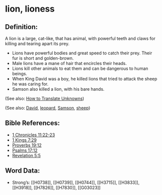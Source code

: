 # lion, lioness

## Definition:

A lion is a large, cat-like, that has animal, with powerful teeth and claws for killing and tearing apart its prey.

* Lions have powerful bodies and great speed to catch their prey. Their fur is short and golden-brown.
* Male lions have a mane of hair that encircles their heads.
* Lions kill other animals to eat them and can be dangerous to human beings.
* When King David was a boy, he killed lions that tried to attack the sheep he was caring for.
* Samson also killed a lion, with his bare hands.

(See also: [How to Translate Unknowns](../../translate/translate-unknown))

(See also: [David](../names/david.md), [leopard](../other/leopard.md), [Samson](../names/samson.md), [sheep](../other/sheep.md))

## Bible References:

* [1 Chronicles 11:22-23](rc://en/tn/help/1ch/11/22)
* [1 Kings 7:29](rc://en/tn/help/1ki/07/29)
* [Proverbs 19:12](rc://en/tn/help/pro/19/12)
* [Psalms 17:12](rc://en/tn/help/psa/017/12)
* [Revelation 5:5](rc://en/tn/help/rev/05/05)

## Word Data:

* Strong’s: [[H0738]], [[H0739]], [[H0744]], [[H3715]], [[H3833]], [[H3918]], [[H7826]], [[H7830]], [[G03023]]
